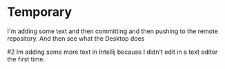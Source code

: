 # Temporary 
I'm adding some text and then committing and then pushing to the remote repository. And then see what the Desktop does

#2 Im adding some more text in Intellij because I didn't edit in a text editor the first time.